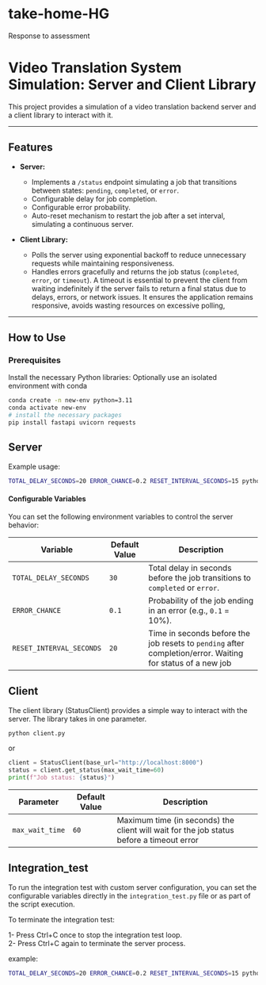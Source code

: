 # take-home-HG
Response to assessment
# Video Translation System Simulation: Server and Client Library

This project provides a simulation of a video translation backend server and a client library to interact with it.

---

## Features

- **Server:**
  - Implements a `/status` endpoint simulating a job that transitions between states: `pending`, `completed`, or `error`.
  - Configurable delay for job completion.
  - Configurable error probability.
  - Auto-reset mechanism to restart the job after a set interval, simulating a continuous server.

- **Client Library:**
  - Polls the server using exponential backoff to reduce unnecessary requests while maintaining responsiveness.
  - Handles errors gracefully and returns the job status (`completed`, `error`, or `timeout`). A timeout is essential to prevent the client from waiting indefinitely if the server fails to return a final status due to delays, errors, or network issues. It ensures the application remains responsive, avoids wasting resources on excessive polling, 

---

## How to Use

### Prerequisites

Install the necessary Python libraries:
Optionally use an isolated environment with conda

```bash
conda create -n new-env python=3.11
conda activate new-env
# install the necessary packages
pip install fastapi uvicorn requests
```

## Server 
Example usage:
```bash 
TOTAL_DELAY_SECONDS=20 ERROR_CHANCE=0.2 RESET_INTERVAL_SECONDS=15 python server.py
```


#### Configurable Variables

You can set the following environment variables to control the server behavior:

| Variable                 | Default Value | Description                                                                  |
|--------------------------|---------------|------------------------------------------------------------------------------|
| `TOTAL_DELAY_SECONDS`    | `30`          | Total delay in seconds before the job transitions to `completed` or `error`. |
| `ERROR_CHANCE`           | `0.1`         | Probability of the job ending in an error (e.g., `0.1` = 10%).               |
| `RESET_INTERVAL_SECONDS` | `20`          | Time in seconds before the job resets to `pending` after completion/error. Waiting for status of a new job  |

## Client
The client library (StatusClient) provides a simple way to interact with the server. The library takes in one parameter. 

```bash
python client.py
```

or 

```python
client = StatusClient(base_url="http://localhost:8000")
status = client.get_status(max_wait_time=60)
print(f"Job status: {status}")
```



| Parameter       | Default Value | Description                                                      |
|-----------------|---------------|------------------------------------------------------------------|
| `max_wait_time` | `60`          | Maximum time (in seconds) the client will wait for the job status before a timeout error|

## Integration_test

To run the integration test with custom server configuration, you can set the configurable variables directly in the `integration_test.py` file or as part of the script execution.

To terminate the integration test:

1- Press Ctrl+C once to stop the integration test loop.  
2- Press Ctrl+C again to terminate the server process.


example: 

```bash
TOTAL_DELAY_SECONDS=20 ERROR_CHANCE=0.2 RESET_INTERVAL_SECONDS=15 python integration_test.py
```
